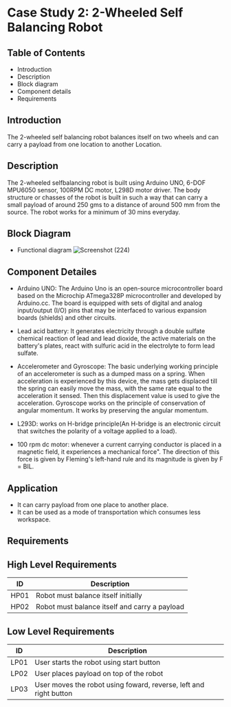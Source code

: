 # Case Study 2: 2-Wheeled Self Balancing Robot
## Table of Contents

* Introduction
* Description
* Block diagram
* Component details
* Requirements

## Introduction

The 2-wheeled self balancing robot balances itself on two wheels and can carry a payload from one location to another
Location.

## Description

The 2-wheeled selfbalancing robot is built using Arduino UNO, 6-DOF MPU6050 sensor, 100RPM DC motor, L298D motor driver. The body structure or chasses of the robot is built in
such a way that can carry a small payload of around 250 gms to a distance of around 500 mm from the source. The robot works for a minimum of 30 mins everyday. 

## Block Diagram

* Functional diagram
![Screenshot (224)](https://user-images.githubusercontent.com/42509490/154862731-120869ba-c725-497d-96a6-98617d5b3155.png)

## Component Detailes

* Arduino UNO: The Arduino Uno is an open-source microcontroller board based on the Microchip ATmega328P microcontroller and developed by Arduino.cc. The board is equipped with
  sets of digital and analog input/output (I/O) pins that may be interfaced to various expansion boards (shields) and other circuits.

* Lead acid battery: It generates electricity through a double sulfate chemical reaction of lead and lead  dioxide, the active materials on the battery's plates, react with
  sulfuric acid in the electrolyte to form lead  sulfate.

* Accelerometer and Gyroscope: The basic underlying working principle of an accelerometer is such as a dumped  mass on a spring. When acceleration is experienced by this device,
  the mass gets displaced till the spring can easily  move the mass, with the same rate equal to the acceleration it sensed. Then this displacement value is used to give  the
  acceleration. Gyroscope works on the principle of conservation of angular momentum. It works by preserving the angular  momentum.

* L293D: works on H-bridge principle(An H-bridge is an electronic circuit that switches the polarity of a  voltage applied to a load).

* 100 rpm dc motor: whenever a current carrying conductor is placed in a magnetic field, it experiences a  mechanical force". The direction of this force is given by Fleming's 
  left-hand rule and its magnitude is given  by F = BIL.

## Application

* It can carry payload from one place to another place.
* It can be used as a mode of transportation which consumes less workspace.

## Requirements

## High Level Requirements
| ID | Description  |
|----|-------------------------------------------------|
|HP01| Robot must balance itself initially |
|HP02| Robot must balance itself and carry a payload |

## Low Level Requirements

| ID | Description  |
|----|-----------------------------------------------------------------|
|LP01| User starts the robot using start button |
|LP02| User places payload on top of the robot |
|LP03| User moves the robot using foward, reverse, left and right button |
